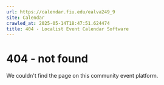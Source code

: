 ```yaml
---
url: https://calendar.fiu.edu/ealva249_9
site: Calendar
crawled_at: 2025-05-14T18:47:51.624474
title: 404 - Localist Event Calendar Software
---
```


# 404 - not found
We couldn't find the page on this community event platform.
